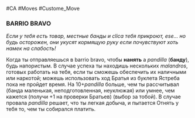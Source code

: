 #CA #Moves #Custome_Move

### BARRIO BRAVO
*Если у тебя есть товар, местные банды и clica тебя прикроют, ese... но будь осторожен, они укусят кормящую руку если почувствуют хоть намек на слабость!*

Когда ты отправляешься в barrio bravo, чтобы **нанять** a *pandilla* (**банду**), будь напористым. В случае успеха ты находишь нескольких *malandros*, готовых работать на тебя, если ты сможешь обеспечить их наличными или наркотой; можешь использовать ход Братья из буклета Ястреба пока не пройдет время. На 10+*pandilla* больше, чем ты рассчитывал (банда маленькая, неподготовленная, неуклюжая) или умнее, чем кажется (получи +1 на проверки Братьев) (выбор за тобой). В случае провала *pandilla* решает, что ты легкая добыча, и пытается Отнять у тебя то, чем ты собирался платить.